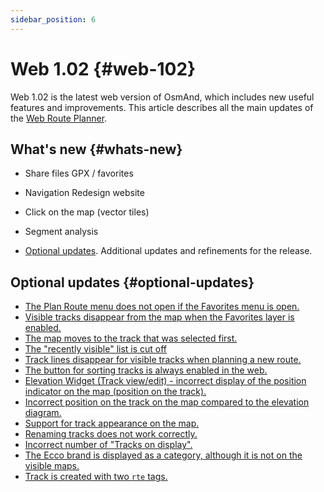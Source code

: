 ```yaml
---
sidebar_position: 6
---
```


# Web 1.02 {#web-102}

Web 1.02 is the latest web version of OsmAnd, which includes new useful features and improvements. This article describes all the main updates of the [Web Route Planner](../user/web/index.md).


## What's new {#whats-new}

- Share files GPX / favorites
- Navigation Redesign website
- Click on the map (vector tiles)
- Segment analysis


- [Optional updates](#optional-updates). Additional updates and refinements for the release.


## Optional updates {#optional-updates}

- [The Plan Route menu does not open if the Favorites menu is open.](https://github.com/osmandapp/web/issues/706)
- [Visible tracks disappear from the map when the Favorites layer is enabled.](https://github.com/osmandapp/web/issues/746)
- [The map moves to the track that was selected first.](https://github.com/osmandapp/web/issues/728)
- [The "recently visible" list is cut off](https://github.com/osmandapp/web/issues/743)
- [Track lines disappear for visible tracks when planning a new route.](https://github.com/osmandapp/web/issues/745)
- [The button for sorting tracks is always enabled in the web.](https://github.com/osmandapp/web/issues/649)
- [Elevation Widget (Track view/edit) - incorrect display of the position indicator on the map (position on the track).](https://github.com/osmandapp/web/issues/767)
- [Incorrect position on the track on the map compared to the elevation diagram.](https://github.com/osmandapp/web/issues/727)
- [Support for track appearance on the map.](https://github.com/osmandapp/web/issues/711)
- [Renaming tracks does not work correctly.](https://github.com/osmandapp/web/issues/744)
- [Incorrect number of "Tracks on display".](https://github.com/osmandapp/web/issues/798)
- [The Ecco brand is displayed as a category, although it is not on the visible maps.](https://github.com/osmandapp/web/issues/807)
- [Track is created with two `rte` tags.](https://github.com/osmandapp/OsmAnd-iOS/issues/4466)
